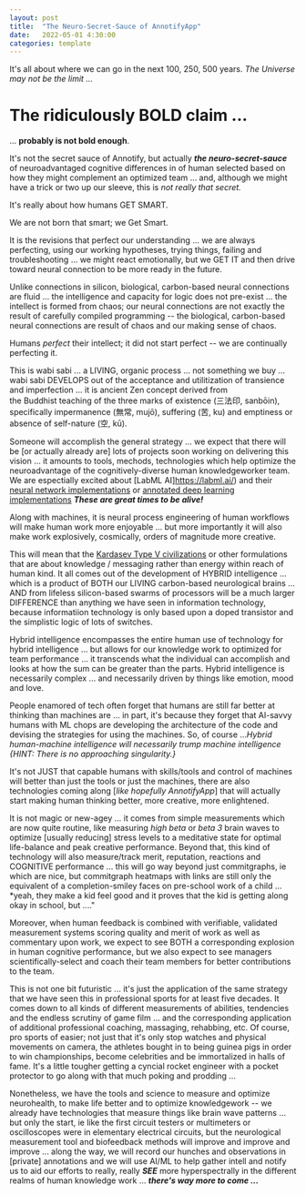 ```yaml
---
layout: post
title:  "The Neuro-Secret-Sauce of AnnotifyApp"
date:   2022-05-01 4:30:00
categories: template
---
```



It's all about where we can go in the next 100, 250, 500 years. *The Universe may not be the limit ...*

# The ridiculously BOLD claim ...

... **probably is not bold enough**.

It's not the secret sauce of Annotify, but actually ***the neuro-secret-sauce*** of neuroadvantaged cognitive differences in of human selected based on how they might complement an optimized team ... and, although we might have a trick or two up our sleeve, this is *not really that secret.*

It's really about how humans GET SMART.

We are not born that smart; we Get Smart.

It is the revisions that perfect our understanding ... we are always perfecting, using our working hypotheses, trying things, failing and troubleshooting ... we might react emotionally, but we GET IT and then drive toward neural connection to be more ready in the future.

Unlike connections in silicon, biological, carbon-based neural connections are fluid ... the intelligence and capacity for logic does not pre-exist ... the intellect is formed from chaos; our neural connections are not exactly the result of carefully compiled programming -- the biological, carbon-based neural connections are result of chaos and our making sense of chaos.

Humans *perfect* their intellect; it did not start perfect -- we are continually perfecting it.

This is wabi sabi ... a LIVING, organic process ... not something we buy ... wabi sabi DEVELOPS out of the acceptance and utilitization of transience and imperfection ... it is ancient Zen concept derived from the Buddhist teaching of the three marks of existence (三法印, sanbōin), specifically impermanence (無常, mujō), suffering (苦, ku) and emptiness or absence of self-nature (空, kū).


Someone will accomplish the general strategy ... we expect that there will be [or actually already are] lots of projects soon working on delivering this vision ... it amounts to tools, mechods, technologies which help optimize the neuroadvantage of the cognitively-diverse human knowledgeworker team.  We are espectially excited about [LabML AI]https://labml.ai/) and their [neural network implementations](https://nn.labml.ai/index.html) or [annotated deep learning implementations](https://github.com/labmlai/annotated_deep_learning_paper_implementations.) ***These are great times to be alive!***

Along with machines, it is neural process engineering of human workflows will make human work more enjoyable ... but more importantly it will also make work explosively, cosmically, orders of magnitude more creative. 

This will mean that the [Kardasev Type V civilizations](https://en.wikipedia.org/wiki/Kardashev_scale) or other formulations that are about knowledge / messaging rather than energy within reach of human kind. It all comes out of the development of HYBRID intelligence ... which is a product of BOTH our LIVING carbon-based neurological brains ... AND from lifeless silicon-based swarms of processors will be a much larger DIFFERENCE than anything we have seen in information technology, because informatiion technology is only based upon a doped transistor and the simplistic logic of lots of switches.

Hybrid intelligence encompasses the entire human use of technology for hybrid intelligence ... but allows for our knowledge work to optimized for team performance ... it transcends what the individual can accomplish and looks at how the sum can be greater than the parts. Hybrid intelligence is necessarily complex ... and necessarily driven by things like emotion, mood and love.

People enamored of tech often forget that humans are still far better at thinking than machines are ... in part, it's because they forget that AI-savvy humans with ML chops are developing the architecture of the code and devising the strategies for using the machines. So, of course ...*Hybrid human-machine intelligence will necessarily trump machine intelligence {HINT: There is no approaching singularity.}* 

It's not JUST that capable humans with skills/tools and control of machines will better than just the tools or just the machines, there are also technologies coming along [*like hopefully AnnotifyApp*] that will actually start making human thinking better, more creative, more enlightened.

It is not magic or new-agey ... it comes from simple measurements which are now quite routine, like measuring *high beta* or *beta 3* brain waves to optimize [usually reducing] stress levels to a meditative state for optimal life-balance and peak creative performance. Beyond that, this kind of technology will also measure/track merit, reputation, reactions and COGNITIVE performance ... this will go way beyond just commitgraphs, ie which are nice, but commitgraph heatmaps with links are still only the equivalent of a completion-smiley faces on pre-school work of a child ... *yeah, they make a kid feel good and it proves that the kid is getting along okay in school, but ...." 

Moreover, when human feedback is combined with verifiable, validated measurement systems scoring quality and merit of work as well as commentary upon work, we expect to see BOTH a corresponding explosion in human cognitive performance, but we also expect to see managers scientifically-select and coach their team members for better contributions to the team.

This is not one bit futuristic ... it's just the application of the same strategy that we have seen this in professional sports for at least five decades. It comes down to all kinds of different measurements of abilities, tendencies and the endless scrutiny of game film ... and the corresponding application of additional professional coaching, massaging, rehabbing, etc. Of course, pro sports of easier; not just that it's only stop watches and physical movements on camera, the athletes bought in to being guinea pigs in order to win championships, become celebrities and be immortalized in halls of fame. It's a little tougher getting a cyncial rocket engineer with a pocket protector to go along with that much poking and prodding ... 

Nonetheless, we have the tools and science to measure and optimize neurohealth, to make life better and to optimize knowledgework -- we already have technologies that measure things like brain wave patterns ... but only the start, ie like the first circuit testers or multimeters  or oscilloscopes were in elementary electrical circuits, but the neurological measurement tool and biofeedback methods will improve and improve and improve ... along the way, we will record our hunches and observations in [private] annotations and we will use AI/ML to help gather intell and notify us to aid our efforts to really, really ***SEE*** more hyperspectrally in the different realms of human knowledge work ... ***there's way more to come ...***
